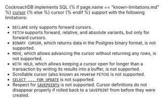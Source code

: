 CockroachDB implements SQL {% if page.name == "known-limitations.md" %} [cursor](cursors.html) {% else %} cursor {% endif %} support with the following limitations:

- `DECLARE` only supports forward cursors.
- `FETCH` supports forward, relative, and absolute variants, but only for forward cursors.
- `BINARY CURSOR`, which returns data in the Postgres binary format, is not supported.
- `MOVE`, which allows advancing the cursor without returning any rows, is not supported.
- `WITH HOLD`, which allows keeping a cursor open for longer than a transaction by writing its results into a buffer, is not supported.
- Scrollable cursor (also known as reverse `FETCH`) is not supported.
- [`SELECT ... FOR UPDATE`](select-for-update.html) is not supported.
- Respect for [`SAVEPOINT`s](savepoint.html) is not supported. Cursor definitions do not disappear properly if rolled back to a `SAVEPOINT` from before they were created.
